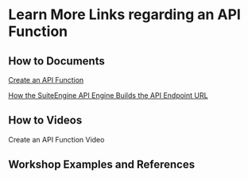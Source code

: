 # Learn More Links regarding an API Function

## How to Documents

[Create an API Function](https://github.com/SuiteEngine/APIEngine/wiki/How-To-Create-API-Function)

[How the SuiteEngine API Engine Builds the API Endpoint URL](https://github.com/SuiteEngine/APIEngine/wiki/How-APIEngine-Builds-Endpoint-URL)

## How to Videos

Create an API Function Video

## Workshop Examples and References
